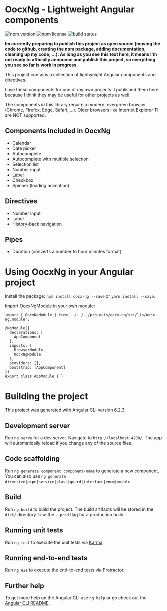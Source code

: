 # OocxNg - Lightweight Angular components

![npm version](https://img.shields.io/npm/v/oocx-ng.svg)
![npm license](https://img.shields.io/npm/l/oocx-ng.svg)
![build status](https://dev.azure.com/oocx/oocx-ng/_apis/build/status/1?api-version=5.0-preview.1)

**Im currently preparing to publish this project as open source (moving the code to github, creating the npm package, adding documentation, cleaning up my code, ...). As long as you see this text here, it means I'm not ready to officially announce and publish this project, so everything you see so far is work in progress.**

This project contains a collection of lightweight Angular components and directives.

I use these components for one of my own projects. I published them here because I think they may be useful for other projects as well.

The components in this library require a modern, evergreen browser (Chrome, Firefox, Edge, Safari, ...). Older browsers like Internet Explorer 11 are NOT supported.

## Components included in OocxNg

* Calendar
* Date picker
* Autocomplete
* Autocomplete with multiple selection
* Selection list
* Number input
* Label
* Checkbox
* Spinner (loading animation)

## Directives

* Number input
* Label
* History-back navigation

## Pipes

* Duration (converts a number to hour:minutes format)

# Using OocxNg in your Angular project

Install the package: `npm install oocx-ng --save` or `yarn install --save`.

Import OocxNgModule in your own module:

```
import { OocxNgModule } from './../../projects/oocx-ng/src/lib/oocx-ng.module';

@NgModule({
  declarations: [
    AppComponent
  ],
  imports: [
    BrowserModule,
    OocxNgModule
  ],
  providers: [],
  bootstrap: [AppComponent]
})
export class AppModule { }
```


# Building the project

This project was generated with [Angular CLI](https://github.com/angular/angular-cli) version 6.2.3.

## Development server

Run `ng serve` for a dev server. Navigate to `http://localhost:4200/`. The app will automatically reload if you change any of the source files.

## Code scaffolding

Run `ng generate component component-name` to generate a new component. You can also use `ng generate directive|pipe|service|class|guard|interface|enum|module`.

## Build

Run `ng build` to build the project. The build artifacts will be stored in the `dist/` directory. Use the `--prod` flag for a production build.

## Running unit tests

Run `ng test` to execute the unit tests via [Karma](https://karma-runner.github.io).

## Running end-to-end tests

Run `ng e2e` to execute the end-to-end tests via [Protractor](http://www.protractortest.org/).

## Further help

To get more help on the Angular CLI use `ng help` or go check out the [Angular CLI README](https://github.com/angular/angular-cli/blob/master/README.md).


